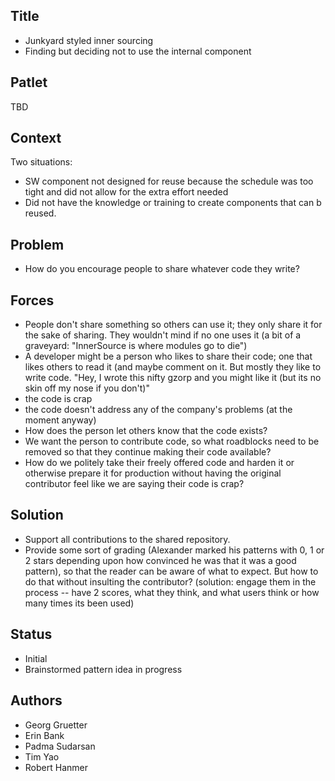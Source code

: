 ## Title

* Junkyard styled inner sourcing
* Finding but deciding not to use the internal component

## Patlet

TBD

## Context

Two situations:

* SW component not designed for reuse because the schedule was too tight and did not allow for the extra effort needed
* Did not have the knowledge or training to create components that can b reused.

## Problem

* How do you encourage people to share whatever code they write?

## Forces

* People don't share something so others can use it; they only share it for the sake of sharing. They wouldn't mind if no one uses it (a bit of a graveyard: "InnerSource is where modules go to die")
* A developer might be a person who likes to share their code; one that likes others to read it (and maybe comment on it. But mostly they like to write code. "Hey, I wrote this nifty gzorp and you might like it (but its no skin off my nose if you don't)"
* the code is crap
* the code doesn't address any of the company's problems (at the moment anyway)
* How does the person let others know that the code exists?
* We want the person to contribute code, so what roadblocks need to be removed so that they continue making their code available?
* How do we politely take their freely offered code and harden it or otherwise prepare it for production without having the original contributor feel like we are saying their code is crap?

## Solution

* Support all contributions to the shared repository.
* Provide some sort of grading (Alexander marked his patterns with 0, 1 or 2 stars depending upon how convinced he was that it was a good pattern), so that the reader can be aware of what to expect. But how to do that without insulting the contributor? (solution: engage them in the process -- have 2 scores, what they think, and what users think or how many times its been used)

## Status

* Initial
* Brainstormed pattern idea in progress

## Authors

* Georg Gruetter
* Erin Bank
* Padma Sudarsan
* Tim Yao
* Robert Hanmer
